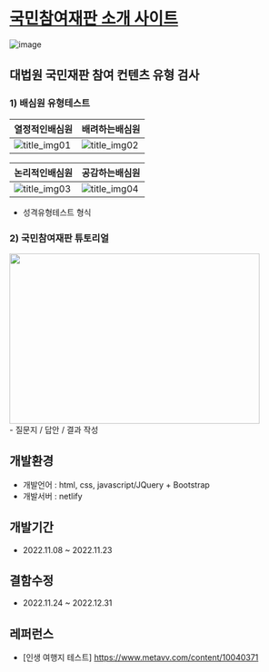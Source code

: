 # <a href="https://www.xn--3e0b39ycphhxbiwjool.kr/summary/intro.php">국민참여재판 소개 사이트<a/>
![image](https://user-images.githubusercontent.com/55049159/210795554-effbd65b-cee7-48dc-b35c-744b1bd93351.png)

## 대법원 국민재판 참여 컨텐츠 유형 검사 
### 1) 배심원 유형테스트
|열정적인배심원|배려하는배심원|
|------|------|
|![title_img01](https://user-images.githubusercontent.com/55049159/201449154-3b91d106-9a07-488b-b163-95e5eed842bb.png)|![title_img02](https://user-images.githubusercontent.com/55049159/201656793-0a9f4581-7956-4d4a-bf1e-c14efe4df17d.png)

|논리적인배심원|공감하는배심원|
|------|------|
|![title_img03](https://user-images.githubusercontent.com/55049159/201656819-403a5853-fd3d-45c7-8962-385bfd782d5b.png)|![title_img04](https://user-images.githubusercontent.com/55049159/201656843-da5c5a5b-2522-4ec2-82d1-3838abe8e78e.png)
- 성격유형테스트 형식


### 2) 국민참여재판 튜토리얼
<img src="https://user-images.githubusercontent.com/55049159/205935949-d6649b22-7221-4481-836b-6d6979f0a68c.png" width="440" height="300"/>
<br>
- 질문지 / 답안 / 결과 작성 

## 개발환경
- 개발언어 : html, css, javascript/JQuery + Bootstrap
- 개발서버 : netlify 

## 개발기간 
- 2022.11.08 ~ 2022.11.23

## 결함수정 
- 2022.11.24 ~ 2022.12.31

## 레퍼런스
- [인생 여행지 테스트] https://www.metavv.com/content/10040371

